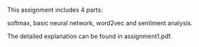 This assignment includes 4 parts:

softmax, basic neural network, word2vec and sentiment analysis.

The detailed explanation can be found in assignment1.pdf.
